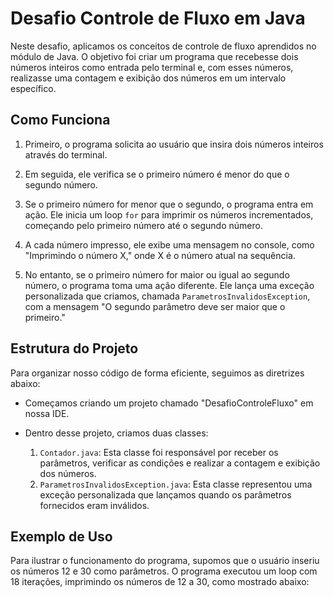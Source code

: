 # Desafio Controle de Fluxo em Java

Neste desafio, aplicamos os conceitos de controle de fluxo aprendidos no módulo de Java. O objetivo foi criar um programa que recebesse dois números inteiros como entrada pelo terminal e, com esses números, realizasse uma contagem e exibição dos números em um intervalo específico.

## Como Funciona

1. Primeiro, o programa solicita ao usuário que insira dois números inteiros através do terminal.

2. Em seguida, ele verifica se o primeiro número é menor do que o segundo número.

3. Se o primeiro número for menor que o segundo, o programa entra em ação. Ele inicia um loop `for` para imprimir os números incrementados, começando pelo primeiro número até o segundo número.

4. A cada número impresso, ele exibe uma mensagem no console, como "Imprimindo o número X," onde X é o número atual na sequência.

5. No entanto, se o primeiro número for maior ou igual ao segundo número, o programa toma uma ação diferente. Ele lança uma exceção personalizada que criamos, chamada `ParametrosInvalidosException`, com a mensagem "O segundo parâmetro deve ser maior que o primeiro."

## Estrutura do Projeto

Para organizar nosso código de forma eficiente, seguimos as diretrizes abaixo:

- Começamos criando um projeto chamado "DesafioControleFluxo" em nossa IDE.

- Dentro desse projeto, criamos duas classes:
    1. `Contador.java`: Esta classe foi responsável por receber os parâmetros, verificar as condições e realizar a contagem e exibição dos números.
    2. `ParametrosInvalidosException.java`: Esta classe representou uma exceção personalizada que lançamos quando os parâmetros fornecidos eram inválidos.

## Exemplo de Uso

Para ilustrar o funcionamento do programa, supomos que o usuário inseriu os números 12 e 30 como parâmetros. O programa executou um loop com 18 iterações, imprimindo os números de 12 a 30, como mostrado abaixo:

